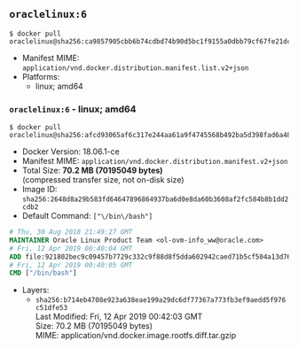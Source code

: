 ## `oraclelinux:6`

```console
$ docker pull oraclelinux@sha256:ca9857905cbb6b74cdbd74b90d5bc1f9155a0dbb79cf67fe21dc8777b8a5ddd4
```

-	Manifest MIME: `application/vnd.docker.distribution.manifest.list.v2+json`
-	Platforms:
	-	linux; amd64

### `oraclelinux:6` - linux; amd64

```console
$ docker pull oraclelinux@sha256:afcd93065af6c317e244aa61a9f4745568b492ba5d398fad6a4879a1c51aafa0
```

-	Docker Version: 18.06.1-ce
-	Manifest MIME: `application/vnd.docker.distribution.manifest.v2+json`
-	Total Size: **70.2 MB (70195049 bytes)**  
	(compressed transfer size, not on-disk size)
-	Image ID: `sha256:2648d8a29b583fd64647896864937ba6d0e8da60b3608af2fc584b8b1dd2cdb2`
-	Default Command: `["\/bin\/bash"]`

```dockerfile
# Thu, 30 Aug 2018 21:49:27 GMT
MAINTAINER Oracle Linux Product Team <ol-ovm-info_ww@oracle.com>
# Fri, 12 Apr 2019 00:40:04 GMT
ADD file:921802bec9c09457b7729c332c9f88d8f5dda602942caed71b5cf504a13d760d in / 
# Fri, 12 Apr 2019 00:40:05 GMT
CMD ["/bin/bash"]
```

-	Layers:
	-	`sha256:b714eb4708e923a638eae199a29dc6df77367a773fb3ef9aedd5f976c51dfe53`  
		Last Modified: Fri, 12 Apr 2019 00:42:03 GMT  
		Size: 70.2 MB (70195049 bytes)  
		MIME: application/vnd.docker.image.rootfs.diff.tar.gzip
